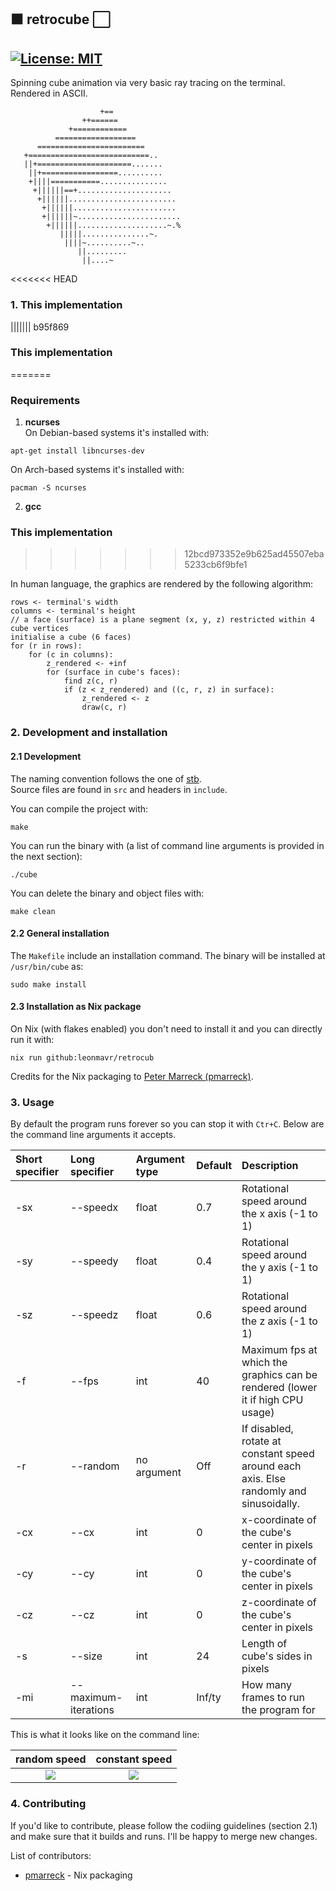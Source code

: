 ## :black_large_square: retrocube :white_large_square: 

[![License: MIT](https://img.shields.io/badge/License-MIT-yellow.svg)](https://opensource.org/licenses/MIT)  
---
Spinning cube animation via very basic ray tracing on the terminal. Rendered in ASCII.
```
                    +==
                ++======
             +============
          ==================
      ========================
   +===========================..
   ||+=====================.......
    ||+=================..........
    +||||===========...............
     +||||||==+.....................
      +||||||........................
       +||||||.......................
       +||||||~.......................
        +||||||....................~.%
           |||||...............~.
            ||||~..........~..
               ||.........
                ||....~

```

<<<<<<< HEAD
### 1. This implementation
||||||| b95f869
### This implementation
=======
### Requirements

1. **ncurses**  
On Debian-based systems it's installed with:
```
apt-get install libncurses-dev
```
On Arch-based systems it's installed with:
```
pacman -S ncurses
```
2. **gcc**

### This implementation
>>>>>>> 12bcd973352e9b625ad45507eba5233cb6f9bfe1

In human language, the graphics are rendered by the following algorithm:
```
rows <- terminal's width
columns <- terminal's height
// a face (surface) is a plane segment (x, y, z) restricted within 4 cube vertices
initialise a cube (6 faces)
for (r in rows):
    for (c in columns):
        z_rendered <- +inf
        for (surface in cube's faces):
            find z(c, r)
            if (z < z_rendered) and ((c, r, z) in surface):
                z_rendered <- z
                draw(c, r)
```

### 2. Development and installation

#### 2.1 Development

The naming convention follows the one of [stb](https://github.com/nothings/stb).  
Source files are found in `src` and headers in `include`.

You can compile the project with:
```
make
```
You can run the binary with (a list of command line arguments is provided in the next section):
```
./cube
```
You can delete the binary and object files with:
```
make clean
```

#### 2.2 General installation

The `Makefile` include an installation command. The binary will be installed at `/usr/bin/cube` as:
```
sudo make install
```

#### 2.3 Installation as Nix package

On Nix (with flakes enabled) you don't need to install it and you can directly run it with:
```
nix run github:leonmavr/retrocub
```
Credits for the Nix packaging to [Peter Marreck (pmarreck)](https://github.com/pmarreck).

### 3. Usage

By default the program runs forever so you can stop it with `Ctr+C`. Below are the command line arguments it accepts.


| Short specifier | Long specifier            | Argument type | Default | Description                                                                              |
|:--------------- |:--------------------------|:--------------|:--------|:-----------------------------------------------------------------------------------------|
| -sx             | --speedx                  | float         | 0.7     |Rotational speed around the x axis (-1 to 1)                                              |   
| -sy             | --speedy                  | float         | 0.4     |Rotational speed around the y axis (-1 to 1)                                              |   
| -sz             | --speedz                  | float         | 0.6     |Rotational speed around the z axis (-1 to 1)                                              |   
| -f              | --fps                     | int           | 40      |Maximum fps at which the graphics can be rendered (lower it if high CPU usage)            |   
| -r              | --random                  | no argument   | Off     |If disabled, rotate at constant speed around each axis. Else randomly and sinusoidally.   |   
| -cx             | --cx                      | int           | 0       |x-coordinate of the cube's center in pixels                                               |   
| -cy             | --cy                      | int           | 0       |y-coordinate of the cube's center in pixels                                               |   
| -cz             | --cz                      | int           | 0       |z-coordinate of the cube's center in pixels                                               |   
| -s              | --size                    | int           | 24      |Length of cube's sides in pixels                                                          |   
| -mi             | --maximum-iterations      | int           | Inf/ty  |How many frames to run the program for                                                    |   

This is what it looks like on the command line:

random speed | constant speed
:-------------------------:|:-------------------------:
![](https://github.com/leonmavr/retrocube/blob/master/assets/demo_constant.gif?raw=true)  |  ![](https://raw.githubusercontent.com/leonmavr/retrocube/master/assets/demo_random.gif)


### 4. Contributing

If you'd like to contribute, please follow the codiing guidelines (section 2.1) and make sure that it builds and runs.
I'll be happy to merge new changes.  

List of contributors:
* [pmarreck](https://github.com/pmarreck) - Nix packaging
